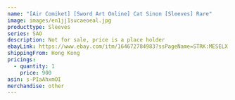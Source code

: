 ```yaml
---
name: "[Air Comiket] [Sword Art Online] Cat Sinon [Sleeves] Rare"
image: images/en1jj1sucaeoeal.jpg
producttype: Sleeves
series: SAO
description: Not for sale, price is a place holder
ebayLink: https://www.ebay.com/itm/164672784983?ssPageName=STRK:MESELX:IT&_trksid=p3984.m1555.l2649
shippingFrom: Hong Kong
pricings:
  - quantity: 1
    price: 900
asin: s-PIaAhxmOI
merchandise: other
---
```

